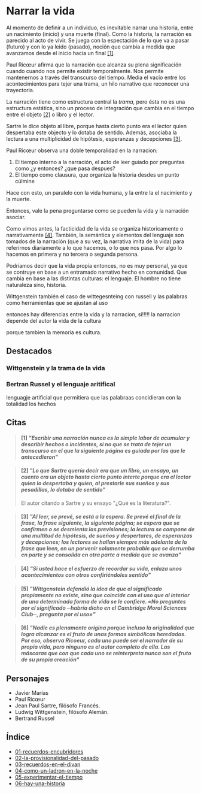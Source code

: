 # Narrar la vida
Al momento de definir a un individuo, es inevitable narrar una historia, entre un nacimiento (inicio) y una muerte (final). Como la historia, la narración es parecido al acto de vivir. Se juega con la espectación de lo que va a pasar (futuro) y con lo ya leido (pasado), noción que cambia a medida que avanzamos desde el inicio hacia un final [\[1\]]().

Paul Ricœur afirma que la narración que alcanza su plena significación cuando cuando nos permite existir temporalmente. Nos permite mantenernos a través del transcurso del tiempo. Media el vacío entre los acontecimientos para tejer una trama, un hilo narrativo que reconocer una trayectoria.

La narración tiene como estructura central la _trama_, pero ésta no es una estructura estática, sino un proceso de integración que cambia en el tiempo entre el objeto [\[2\]]() o libro y el lector.

Sartre le dice objeto al libre, porque hasta cierto punto era el lector quien despertaba este objecto y lo dotaba de sentido. Además, asociaba la lectura a una multiplicidad de hipótesis, esperanzas y decepciones [\[3\]]().

Paul Ricœur observa una doble temporalidad en la narracion:
1. El tiempo interno a la narración, el acto de leer guiado por preguntas como ¿y entonces? ¿que pasa despues?
2. El tiempo como clausura, que organiza la historia desdes un punto cúlmine

Hace con esto, un paralelo con la vida humana, y la entre la el nacimiento y la muerte.

Entonces, vale la pena preguntarse como se pueden la vida y la narración asociar.

Como vimos antes, la facticidad de la vida se organiza historicamente o narrativamente  [\[4\]](). También, la semántica y elementos del lenguaje son tomados de la narración (que a su vez, la narrativa imita de la vida) para referirnos diariamente a lo que hacemos, o lo que nos pasa. Por algo lo hacemos en primera y no tercera o segunda persona. 

Podríamos decir que la vida propia entonces, no es muy personal, ya que se contruye en base a un entramado narrativo hecho en comunidad. Que cambia en base a las distintas culturas: el lenguaje. El hombre no tiene naturaleza sino, historia.

Wittgenstein también 
el caso de wittegesnteing con russell y las palabras como herramientas que se ajustan al uso

entonces hay diferencias entre la vida y la narracion, si!!!!!
la narracion depende del autor
la vida de la cultura 

porque tambien la memoria es cultura.

## Destacados

<!-- pág. 142 -->
### Wittgenstein y la trama de la vida


### Bertran Russel y el lenguaje aritifical 
lenguagje artificial que permitiera que las palabraas concidieran con la totalidad los hechos

<!-- Las citas sin autor especificado son del autor del libro: Carlos Peña. -->
## Citas

<!-- pág. 136 -->
> #### [1] *"Escribir una narración nunca es la simple labor de acumular y describir hechos o incidentes, si no que se trata de tejer un transcurso en el que la siguiente página es guiada por las que le antecedieron"*


<!-- pág. 137 -->
> #### [2] *"Lo que Sartre quería decir era que un libro, un ensayo, un cuento era un objeto hasta cierto punto interte porque era el lector quien lo despertaba y quien, al prestarle sus sueños y sus pesadillas, lo dotaba de sentido"*
>
> El autor citando a Sartre y su ensayo "¿Qué es la literatura?".

<!-- pág. 138 -->
> #### [3] *"Al leer, se prevé, se está a la espera. Se prevé el final de la frase, la frase siguiente, la siguiente página; se espera que se confirmen o se desmienta las previsiones; la lectura se compone de una multitud de hipótesis, de sueños y despertares, de esperanzas y decepciones; los lectores se hallan siempre más adelante de la frase que leen, en un porvenir solamente probable que se derrumba en parte y se consolida en otra parte a medida que se avanza"*

<!-- pág. 140 -->
> #### [4] *"Si usted hace el esfuerzo de recordar su vida, enlaza unos acontecimientos con otros confiriéndoles sentido"*

<!-- pág. 142 -->
> #### [5] *"Wittgenstein defendió la idea de que el significado propiamente no existe, sino que coincide con el uso que al interior de una determinada forma de vida se le confiere. «No preguntes por el significado ─habría dicho en el Cambridge Moral Sciences Club─, pregunta por el uso»"*

<!-- pág. 143 -->
> #### [6] *"Nadie es plenamente origina porque incluso la originalidad que logra alcanzar es el fruto de unas formas simbólicas heredadas. Por eso, observa Ricoeur, cada uno puede ser el narrador de su propia vida, pero ninguno es el autor completo de ella. Las máscaras que con que cada uno se reinterpreta nunca son el fruto de su propia creación"*

## Personajes

- Javier Marías
- Paul Ricœur
- Jean Paul Sartre, filósofo Francés.
- Ludwig Wittgenstein, filósofo Alemán.
- Bertrand Russel


## Índice

- [01-recuerdos-encubridores](./01-recuerdos-encubridores.md)
- [02-la-provisionalidad-del-pasado](./02-la-provisionalidad-del-pasado.md)
- [03-recuerdos-en-el-divan](./03-recuerdos-en-el-divan.md)
- [04-como-un-ladron-en-la-noche](./04-como-un-ladron-en-la-noche.md)
- [05-experimentar-el-tiempo](./05-experimentar-el-tiempo.md)
- [06-hay-una-historia](./06-hay-una-historia.md)

